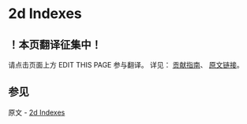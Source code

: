 # 2d Indexes

## ！本页翻译征集中！

请点击页面上方 EDIT THIS PAGE 参与翻译。
详见：
[贡献指南]( https://github.com/JinMuInfo/MongoDB-Manual-zh/blob/master/CONTRIBUTING.md )、
[原文链接](  https://docs.mongodb.com/manual/core/2d/  )。

## 参见

原文 - [2d Indexes]( https://docs.mongodb.com/manual/core/2d/ )

